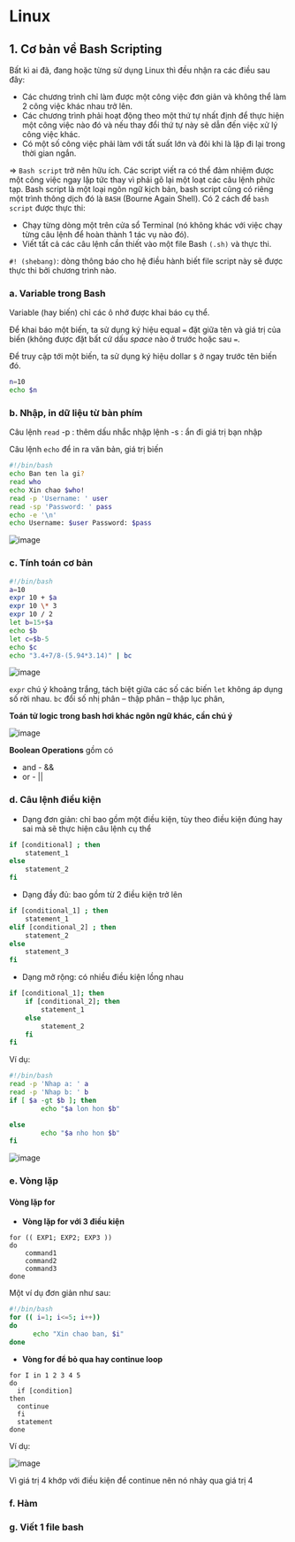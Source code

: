 # Linux 
## 1. Cơ bản về Bash Scripting
Bất kì ai đã, đang hoặc từng sử dụng Linux thì đều nhận ra các điều sau đây:
  - Các chương trình chỉ làm được một công việc đơn giản và không thể làm 2 công việc khác nhau trở lên.
  - Các chương trình phải hoạt động theo một thứ tự nhất định để thực hiện một công việc nào đó và nếu thay đổi thứ tự này sẽ dẫn đến việc xử lý công việc khác.
  - Có một số công việc phải làm với tất suất lớn và đôi khi là lặp đi lại trong thời gian ngắn.

=> `Bash script` trở nên hữu ích. Các script viết ra có thể đảm nhiệm được một công việc ngay lập tức thay vì phải gõ lại một loạt các câu lệnh phức tạp.
Bash script là một loại ngôn ngữ kịch bản, bash script cũng có riêng một trình thông dịch đó là `BASH` (Bourne Again Shell). Có 2 cách để `bash script` được thực thi:
  - Chạy từng dòng một trên cửa sổ Terminal (nó không khác với việc chạy từng câu lệnh để hoàn thành 1 tác vụ nào đó).
  - Viết tất cả các câu lệnh cần thiết vào một file Bash `(.sh)` và thực thi.
 
`#! (shebang)`: dòng thông báo cho hệ điều hành biết file script này sẽ được thực thi bởi chương trình nào.

### a. Variable trong Bash
Variable (hay biến) chỉ các ô nhớ được khai báo cụ thể.

Để khai báo một biến, ta sử dụng ký hiệu equal `=` đặt giữa tên và giá trị của biến (không được đặt bất cứ dấu *space* nào ở trước hoặc sau `=`.

Để truy cập tới một biến, ta sử dụng ký hiệu dollar `$` ở ngay trước tên biến đó.
```bash
n=10
echo $n
```
### b. Nhập, in dữ liệu từ bàn phím 
Câu lệnh `read`
-p : thêm dấu nhắc nhập lệnh -s : ẩn đi giá trị bạn nhập

Câu lệnh `echo` để in ra văn bản, giá trị biến

```bash
#!/bin/bash
echo Ban ten la gi?
read who
echo Xin chao $who!
read -p 'Username: ' user
read -sp 'Password: ' pass
echo -e '\n'
echo Username: $user Password: $pass
```
![image](https://user-images.githubusercontent.com/54978467/134796158-a829ac2d-7a1c-49d9-ab8f-820a682eb8af.png)

### c. Tính toán cơ bản
```bash
#!/bin/bash
a=10
expr 10 + $a
expr 10 \* 3
expr 10 / 2
let b=15+$a
echo $b
let c=$b-5
echo $c
echo "3.4+7/8-(5.94*3.14)" | bc
```
![image](https://user-images.githubusercontent.com/54978467/134798462-0473efe4-0bc7-41fd-bee0-feb83028ed89.png)

`expr` chú ý khoảng trắng, tách biệt giữa các số các biến 
`let` không áp dụng số rời nhau.
`bc` đổi số nhị phân – thập phân – thập lục phân,

**Toán tử logic trong bash hơi khác ngôn ngữ khác, cần chú ý**

![image](https://user-images.githubusercontent.com/54978467/134814543-4c219f16-f288-440c-84cc-e4b27752fe1c.png)

**Boolean Operations** gồm có
  - and - &&
  - or - ||

### d. Câu lệnh điều kiện
* Dạng đơn giản: chỉ bao gồm một điều kiện, tùy theo điều kiện đúng hay sai mà sẽ thực hiện câu lệnh cụ thể

```bash
if [conditional] ; then
    statement_1
else
    statement_2
fi
```
* Dạng đầy đủ: bao gồm từ 2 điều kiện trở lên

```bash
if [conditional_1] ; then
    statement_1
elif [conditional_2] ; then
    statement_2
else
    statement_3
fi
```

* Dạng mở rộng: có nhiều điều kiện lồng nhau

```bash
if [conditional_1]; then
    if [conditional_2]; then
        statement_1
    else
        statement_2
    fi
fi
```
Ví dụ:
```bash
#!/bin/bash
read -p 'Nhap a: ' a
read -p 'Nhap b: ' b
if [ $a -gt $b ]; then
        echo "$a lon hon $b"

else
        echo "$a nho hon $b"
fi
```
![image](https://user-images.githubusercontent.com/54978467/134799570-51a57d8d-eb04-4cac-8c39-c36f467a23d0.png)

### e. Vòng lặp
#### Vòng lặp for
  - **Vòng lặp for với 3 điều kiện**
  ```
  for (( EXP1; EXP2; EXP3 ))
  do
      command1
      command2
      command3
  done
  ```
  
  Một ví dụ đơn giản như sau:
  
  ```bash
  #!/bin/bash
  for (( i=1; i<=5; i++))
  do
        echo "Xin chao ban, $i"
  done
  ```
  
  - **Vòng for để bỏ qua hay continue loop**
  ```
  for I in 1 2 3 4 5
  do
    if [condition]
  then
    continue
    fi
    statement
  done
  ```
  Ví dụ:
  
  ![image](https://user-images.githubusercontent.com/54978467/134815342-2271f8b5-b26b-4491-ab14-081630f17c39.png)
  
  Vì giá trị 4 khớp với điều kiện để continue nên nó nhảy qua giá trị 4
### f. Hàm

### g. Viết 1 file bash
